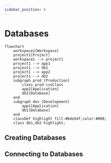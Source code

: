 ```yaml
---
sidebar_position: 6
---
```


# Databases

```mermaid
flowchart
    workspace1[Workspace]
    project1[Project]
    workspace1 --> project1
    project1 --> app1
    project1 --> db1
    project1 --> app2
    project1 --> db2
    subgraph prod [Production]
        class prod cssClass
        app2[Application]
        db2[Database]
    end
    subgraph dev [Development]
        app1[Application]
        db1[Database]
    end
    classDef highlight fill:#6de5df,color:#000;
    class db1,db2 highlight;
```

## Creating Databases

## Connecting to Databases
